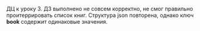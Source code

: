 ДЦ к уроку 3.
ДЗ выполнено не совсем корректно, не смог правильно проитеррировать список книг.
Структура json повторена, однако ключ __book__ содержит одинаковые значения.